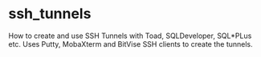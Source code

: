 # ssh_tunnels
How to create and use SSH Tunnels with Toad, SQLDeveloper, SQL*PLus etc. Uses Putty, MobaXterm and BitVise SSH clients to create the tunnels.
